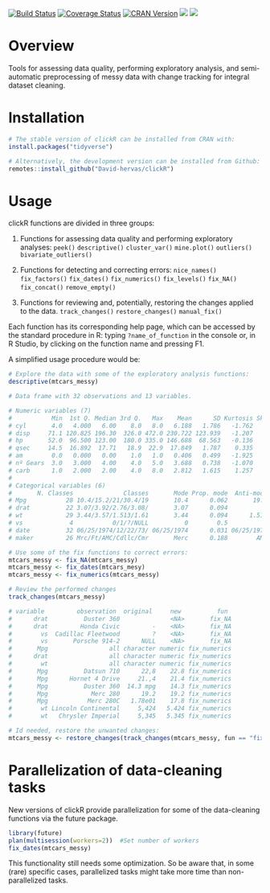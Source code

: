 [![Build Status](https://travis-ci.org/David-Hervas/clickR.svg?branch=master)](https://travis-ci.org/David-Hervas/clickR)
[![Coverage Status](https://codecov.io/github/David-Hervas/clickR/coverage.svg?branch=master)](https://codecov.io/github/David-Hervas/clickR?branch=master) 
[![CRAN Version](http://www.r-pkg.org/badges/version/clickR)](https://CRAN.R-project.org/package=clickR)
[![](http://cranlogs.r-pkg.org/badges/clickR)](https://CRAN.R-project.org/package=clickR)
[![](http://cranlogs.r-pkg.org/badges/grand-total/clickR)](https://CRAN.R-project.org/package=clickR)

# Overview
Tools for assessing data quality, performing exploratory analysis, and semi-automatic preprocessing of messy data with change tracking for integral dataset cleaning.

# Installation
``` r
# The stable version of clickR can be installed from CRAN with:
install.packages("tidyverse")

# Alternatively, the development version can be installed from Github:
remotes::install_github("David-hervas/clickR")
```

# Usage
clickR functions are divided in three groups:

1.  Functions for assessing data quality and performing exploratory analyses:
`peek()`
`descriptive()`
`cluster_var()`
`mine.plot()`
`outliers()`
`bivariate_outliers()`  
  
2.  Functions for detecting and correcting errors:
`nice_names()`
`fix_factors()`
`fix_dates()`
`fix_numerics()`
`fix_levels()`
`fix_NA()`
`fix_concat()`
`remove_empty()`

3.  Functions for reviewing and, potentially, restoring the changes applied to the data.
`track_changes()`
`restore_changes()`
`manual_fix()`
 
Each function has its corresponding help page, which can be accessed by the standard procedure in R: typing `?name_of_function` in the console or, in R Studio, by clicking on the function name and pressing F1.

A simplified usage procedure would be:

``` r
# Explore the data with some of the exploratory analysis functions:
descriptive(mtcars_messy)

# Data frame with 32 observations and 13 variables.

# Numeric variables (7)
#           Min  1st Q. Median 3rd Q.   Max    Mean      SD Kurtosis Skewness Modes NAs                   Distribution
# cyl       4.0   4.000   6.00    8.0   8.0   6.188   1.786   -1.762   -0.175    2    0 [#############:##############]
# disp     71.1 120.825 196.30  326.0 472.0 230.722 123.939   -1.207    0.382    2    0 |---[####:########]----------|
# hp       52.0  96.500 123.00  180.0 335.0 146.688  68.563   -0.136    0.726    1    0 |----[#:#####]---------------|
# qsec     14.5  16.892  17.71   18.9  22.9  17.849   1.787    0.335    0.369    1    0 |-------[##:###]-------------|
# am        0.0   0.000   0.00    1.0   1.0   0.406   0.499   -1.925    0.364    2    0 :############################]
# nº Gears  3.0   3.000   4.00    4.0   5.0   3.688   0.738   -1.070    0.529    3    0 [#############:--------------|
# carb      1.0   2.000   2.00    4.0   8.0   2.812   1.615    1.257    1.051    2    0 |---:#######]----------------|
#
# Categorical variables (6)
#       N. Classes              Classes       Mode Prop. mode  Anti-mode Prop. Anti-mode NAs
# Mpg           28 10.4/15.2/21/30.4/19       10.4      0.062       19.2           0.031   0
# drat          22 3.07/3.92/2.76/3.08/       3.07      0.094          -           0.031   0
# wt            29 3.44/3.57/1.513/1.61       3.44      0.094      1.513           0.031   0
# vs             4           0/1/?/NULL          0        0.5          ?           0.031   0
# date          32 06/25/1974/12/22/73/ 06/25/1974      0.031 06/25/1974           0.031   0
# maker         26 Mrc/Ft/AMC/Cdllc/Cmr       Merc      0.188        AMC           0.031   0

# Use some of the fix functions to correct errors:
mtcars_messy <- fix_NA(mtcars_messy)
mtcars_messy <- fix_dates(mtcars_mesy)
mtcars_messy <- fix_numerics(mtcars_messy)

# Review the performed changes
track_changes(mtcars_messy)

# variable         observation  original     new          fun
#      drat          Duster 360              <NA>       fix_NA
#      drat         Honda Civic         -    <NA>       fix_NA
#        vs  Cadillac Fleetwood         ?    <NA>       fix_NA
#        vs       Porsche 914-2      NULL    <NA>       fix_NA
#       Mpg                 all character numeric fix_numerics
#      drat                 all character numeric fix_numerics
#        wt                 all character numeric fix_numerics
#       Mpg          Datsun 710      22,8    22.8 fix_numerics
#       Mpg      Hornet 4 Drive     21.,4    21.4 fix_numerics
#       Mpg          Duster 360  14.3 mpg    14.3 fix_numerics
#       Mpg            Merc 280      19.2    19.2 fix_numerics
#       Mpg           Merc 280C   1.78e01    17.8 fix_numerics
#        wt Lincoln Continental     5,424   5.424 fix_numerics
#        wt   Chrysler Imperial     5,345   5.345 fix_numerics

# Id needed, restore the unwanted changes:
mtcars_messy <- restore_changes(track_changes(mtcars_messy, fun == "fix_numerics" & variable == "wt"))
```

# Parallelization of data-cleaning tasks
New versions of clickR provide parallelization for some of the data-cleaning functions via the future package. 

``` r
library(future)
plan(multisession(workers=2))  #Set number of workers
fix_dates(mtcars_messy)
```
This functionality still needs some optimization. So be aware that, in some (rare) specific cases, parallelized tasks might take more time than non-parallelized tasks. 
